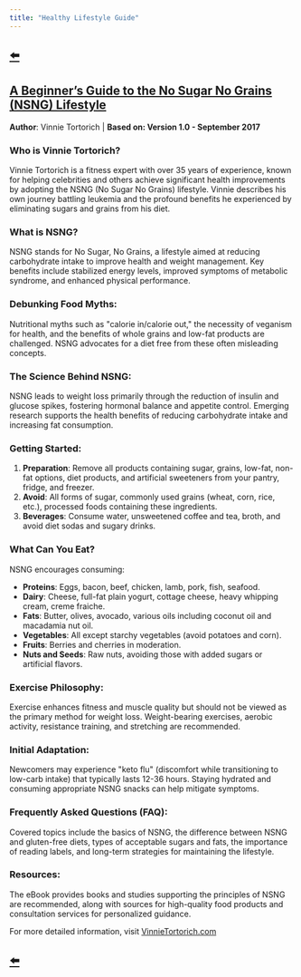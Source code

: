 ```yaml
---
title: "Healthy Lifestyle Guide"
---
```


## [⬅️](/)

## [A Beginner’s Guide to the No Sugar No Grains (NSNG) Lifestyle](https://nsng.vinnietortorich.com/product/intro-to-nsng/)
**Author**: Vinnie Tortorich | **Based on: Version 1.0 - September 2017**

### Who is Vinnie Tortorich?
Vinnie Tortorich is a fitness expert with over 35 years of experience, known for helping celebrities and others achieve significant health improvements by adopting the NSNG (No Sugar No Grains) lifestyle. Vinnie describes his own journey battling leukemia and the profound benefits he experienced by eliminating sugars and grains from his diet.

### What is NSNG?
NSNG stands for No Sugar, No Grains, a lifestyle aimed at reducing carbohydrate intake to improve health and weight management. Key benefits include stabilized energy levels, improved symptoms of metabolic syndrome, and enhanced physical performance.

### Debunking Food Myths:
Nutritional myths such as "calorie in/calorie out," the necessity of veganism for health, and the benefits of whole grains and low-fat products are challenged. NSNG advocates for a diet free from these often misleading concepts.

### The Science Behind NSNG:
NSNG leads to weight loss primarily through the reduction of insulin and glucose spikes, fostering hormonal balance and appetite control. Emerging research supports the health benefits of reducing carbohydrate intake and increasing fat consumption.

### Getting Started:
1. **Preparation**: Remove all products containing sugar, grains, low-fat, non-fat options, diet products, and artificial sweeteners from your pantry, fridge, and freezer.
2. **Avoid**: All forms of sugar, commonly used grains (wheat, corn, rice, etc.), processed foods containing these ingredients.
3. **Beverages**: Consume water, unsweetened coffee and tea, broth, and avoid diet sodas and sugary drinks.

### What Can You Eat?
NSNG encourages consuming:
- **Proteins**: Eggs, bacon, beef, chicken, lamb, pork, fish, seafood.
- **Dairy**: Cheese, full-fat plain yogurt, cottage cheese, heavy whipping cream, creme fraiche.
- **Fats**: Butter, olives, avocado, various oils including coconut oil and macadamia nut oil.
- **Vegetables**: All except starchy vegetables (avoid potatoes and corn).
- **Fruits**: Berries and cherries in moderation.
- **Nuts and Seeds**: Raw nuts, avoiding those with added sugars or artificial flavors.

### Exercise Philosophy:
Exercise enhances fitness and muscle quality but should not be viewed as the primary method for weight loss. Weight-bearing exercises, aerobic activity, resistance training, and stretching are recommended.

### Initial Adaptation:
Newcomers may experience "keto flu" (discomfort while transitioning to low-carb intake) that typically lasts 12-36 hours. Staying hydrated and consuming appropriate NSNG snacks can help mitigate symptoms.

### Frequently Asked Questions (FAQ):
Covered topics include the basics of NSNG, the difference between NSNG and gluten-free diets, types of acceptable sugars and fats, the importance of reading labels, and long-term strategies for maintaining the lifestyle.

### Resources:
The eBook provides books and studies supporting the principles of NSNG are recommended, along with sources for high-quality food products and consultation services for personalized guidance.

For more detailed information, visit [VinnieTortorich.com](https://vinnietortorich.com)

## [⬅️](/)
